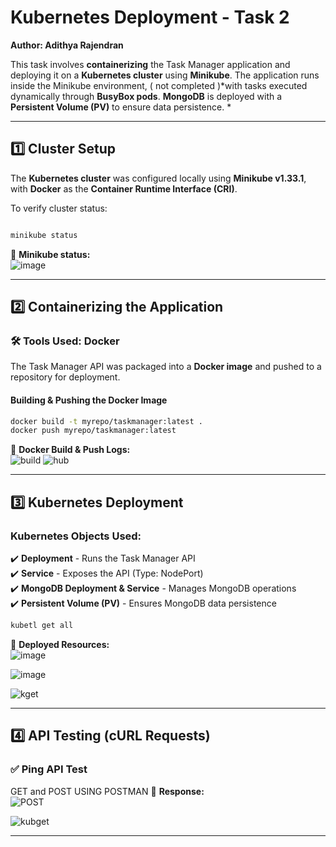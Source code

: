 
# **Kubernetes Deployment - Task 2**  
**Author: Adithya Rajendran**  

This task involves **containerizing** the Task Manager application and deploying it on a **Kubernetes cluster** using **Minikube**. The application runs inside the Minikube environment, ( not completed )*with tasks executed dynamically through **BusyBox pods**. **MongoDB** is deployed with a **Persistent Volume (PV)** to ensure data persistence.  *

---

## **1️⃣ Cluster Setup**  

The **Kubernetes cluster** was configured locally using **Minikube v1.33.1**, with **Docker** as the **Container Runtime Interface (CRI)**.  

To verify cluster status:  
```bash

minikube status
```
📌 **Minikube status:**  
![image](https://github.com/user-attachments/assets/0e12e894-92b6-4d24-8270-46be7a20fb15)

---

## **2️⃣ Containerizing the Application**  

### **🛠️ Tools Used: Docker**  

The Task Manager API was packaged into a **Docker image** and pushed to a repository for deployment.  

#### **Building & Pushing the Docker Image**  
```bash
docker build -t myrepo/taskmanager:latest .
docker push myrepo/taskmanager:latest
```
📌 **Docker Build & Push Logs:**  
![build](https://github.com/user-attachments/assets/a1d4b024-cd3a-46f8-b6d9-51e635af8204)
 ![hub](https://github.com/user-attachments/assets/bf7fab06-9cf1-4f7e-8fa5-17656b9df600)
 

---

## **3️⃣ Kubernetes Deployment**  

### **Kubernetes Objects Used:**  
✔️ **Deployment** - Runs the Task Manager API  
✔️ **Service** - Exposes the API (Type: NodePort)  
✔️ **MongoDB Deployment & Service** - Manages MongoDB operations  
✔️ **Persistent Volume (PV)** - Ensures MongoDB data persistence  

```bash
kubetl get all
```
📌 **Deployed Resources:**  
![image](https://github.com/user-attachments/assets/8a632e2d-e3f0-4675-9f6f-c1d84af1d4de)


![image](https://github.com/user-attachments/assets/75568b72-75ca-4fa3-87d5-a1d906d1635e)

![kget](https://github.com/user-attachments/assets/be52bc1d-bbbf-4843-986b-108d21bceca5)

---

## **4️⃣ API Testing (cURL Requests)**  

### **✅ Ping API Test**  

GET and POST USING POSTMAN
📌 **Response:**  
![POST](https://github.com/user-attachments/assets/38c00511-de4c-4f6e-8792-853bc2182e23)

![kubget](https://github.com/user-attachments/assets/f53c66da-519b-4921-baa9-167947877a7a)



---

